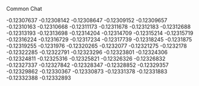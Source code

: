 Common Chat

-0.12307637 -0.12308142 -0.12308647 -0.12309152 -0.12309657 -0.12310163
-0.12310668 -0.12311173 -0.12311678 -0.12312183 -0.12312688 -0.12313193
-0.12313698 -0.12314204 -0.12314709 -0.12315214 -0.12315719 -0.12316224
-0.12316729 -0.12317234 -0.12317739 -0.12318245 -0.1231875  -0.12319255
-0.1231976  -0.12320265 -0.1232077  -0.12321275 -0.1232178  -0.12322285
-0.12322791 -0.12323296 -0.12323801 -0.12324306 -0.12324811 -0.12325316
-0.12325821 -0.12326326 -0.12326832 -0.12327337 -0.12327842 -0.12328347
-0.12328852 -0.12329357 -0.12329862 -0.12330367 -0.12330873 -0.12331378
-0.12331883 -0.12332388 -0.12332893
